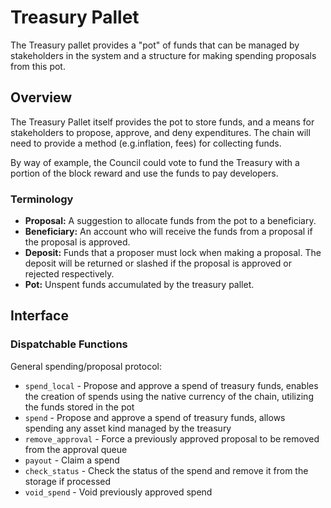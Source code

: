 # Treasury Pallet

The Treasury pallet provides a "pot" of funds that can be managed by stakeholders in the system and
a structure for making spending proposals from this pot.

## Overview

The Treasury Pallet itself provides the pot to store funds, and a means for stakeholders to propose,
approve, and deny expenditures. The chain will need to provide a method (e.g.inflation, fees) for
collecting funds.

By way of example, the Council could vote to fund the Treasury with a portion of the block reward
and use the funds to pay developers.

### Terminology

- **Proposal:** A suggestion to allocate funds from the pot to a beneficiary.
- **Beneficiary:** An account who will receive the funds from a proposal if the proposal is
  approved.
- **Deposit:** Funds that a proposer must lock when making a proposal. The deposit will be returned
  or slashed if the proposal is approved or rejected respectively.
- **Pot:** Unspent funds accumulated by the treasury pallet.

## Interface

### Dispatchable Functions

General spending/proposal protocol:
- `spend_local` - Propose and approve a spend of treasury funds, enables the
  creation of spends using the native currency of the chain, utilizing the funds
  stored in the pot
- `spend` - Propose and approve a spend of treasury funds, allows spending any
  asset kind managed by the treasury
- `remove_approval` - Force a previously approved proposal to be removed from
  the approval queue
- `payout` - Claim a spend
- `check_status` - Check the status of the spend and remove it from the storage
  if processed
- `void_spend` - Void previously approved spend



